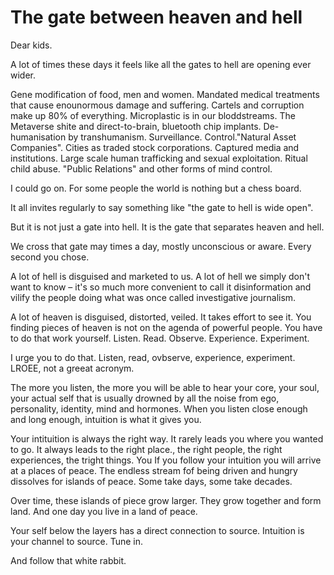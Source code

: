 # The gate between heaven and hell

Dear kids.

A lot of times these days it feels like all the gates to hell are opening ever wider.

Gene modification of food, men and women. Mandated medical treatments that cause enounormous damage and suffering. Cartels and corruption make up 80% of everything. Microplastic is in our bloddstreams. The Metaverse shite and direct-to-brain, bluetooth chip implants. De-humanisation by transhumanism. Surveillance. Control."Natural Asset Companies". Cities as traded stock corporations. Captured media and institutions. Large scale human trafficking and sexual exploitation. Ritual child abuse. "Public Relations" and other forms of mind control.

I could go on. For some people the world is nothing but a chess board.

It all invites regularly to say something like "the gate to hell is wide open".

But it is not just a gate into hell. It is the gate that separates heaven and hell.

We cross that gate may times a day, mostly unconscious or aware. Every second you chose.

A lot of hell is disguised and marketed to us. A lot of hell we simply don't want to know – it's so much more convenient to call it disinformation and vilify the people doing what was once called investigative journalism.

A lot of heaven is disguised, distorted, veiled. It takes effort to see it. You finding pieces of heaven is not on the agenda of powerful people. You have to do that work yourself. Listen. Read. Observe. Experience. Experiment.

I urge you to do that. Listen, read, ovbserve, experience, experiment. LROEE, not a greeat acronym.

The more you listen, the more you will be able to hear your core, your soul, your actual self that is usually drowned by all the noise from ego, personality, identity, mind and hormones. When you listen close enough and long enough, intuition is what it gives you.

Your intituition is always the right way. It rarely leads you where you wanted to go. It always leads to the right place., the right people, the right experiences, the tright things. You If you follow your intuition you will arrive at a places of peace. The endless stream fof being driven and hungry dissolves for islands of peace. Some take days, some take decades.

Over time, these islands of piece grow larger. They grow together and form land. And one day you live in a land of peace.

Your self below the layers has a direct connection to source. Intuition is your channel to source. Tune in.

And follow that white rabbit.



<style> .markdown-body h1:first-of-type { display: none; } <style>
